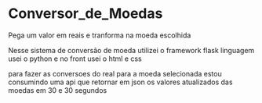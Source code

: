 # Conversor_de_Moedas
Pega um valor em reais e tranforma na moeda escolhida

Nesse sistema de conversão de moeda utilizei o framework flask 
linguagem usei o python e no front usei o html e css

para fazer as conversoes do real para a moeda selecionada estou consumindo uma api que retornar em json os valores atualizados das moedas em 30 e 30 segundos
